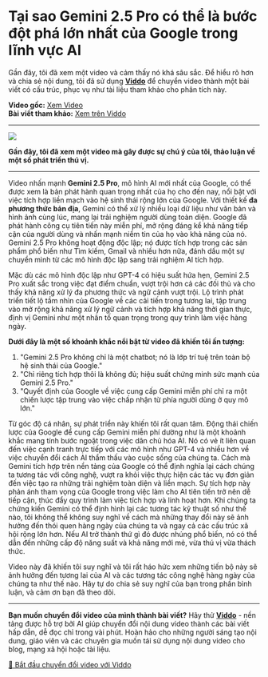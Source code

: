 # Tại sao Gemini 2.5 Pro có thể là bước đột phá lớn nhất của Google trong lĩnh vực AI

Gần đây, tôi đã xem một video và cảm thấy nó khá sâu sắc. Để hiểu rõ hơn và chia sẻ nội dung, tôi đã sử dụng **[Viddo](https://viddo.pro/)** để chuyển video thành một bài viết có cấu trúc, phục vụ như tài liệu tham khảo cho phân tích này.

**Video gốc:** [Xem Video](https://www.youtube.com/watch?v=zFAUC14vzCg)  
**Bài viết tham khảo:** [Xem trên Viddo](https://viddo.pro/zh/video-result/5f1241fd-9975-4053-ab30-36559de58f3b)

---

![](https://img.youtube.com/vi/zFAUC14vzCg/0.jpg)

**Gần đây, tôi đã xem một video mà gây được sự chú ý của tôi, thảo luận về một số phát triển thú vị.**

---

Video nhấn mạnh **Gemini 2.5 Pro**, mô hình AI mới nhất của Google, có thể được xem là bản phát hành quan trọng nhất của họ cho đến nay, nổi bật với việc tích hợp liền mạch vào hệ sinh thái rộng lớn của Google. Với thiết kế **đa phương thức bản địa**, Gemini có thể xử lý nhiều loại dữ liệu như văn bản và hình ảnh cùng lúc, mang lại trải nghiệm người dùng toàn diện. Google đã phát hành công cụ tiên tiến này miễn phí, mở rộng đáng kể khả năng tiếp cận của người dùng và nhấn mạnh niềm tin của họ vào khả năng của nó. Gemini 2.5 Pro không hoạt động độc lập; nó được tích hợp trong các sản phẩm phổ biến như Tìm kiếm, Gmail và nhiều hơn nữa, đánh dấu một sự chuyển mình từ các mô hình độc lập sang trải nghiệm AI tích hợp.

Mặc dù các mô hình độc lập như GPT-4 có hiệu suất hứa hẹn, Gemini 2.5 Pro xuất sắc trong việc đạt điểm chuẩn, vượt trội hơn cả các đối thủ và cho thấy khả năng xử lý đa phương thức và ngữ cảnh vượt trội. Lộ trình phát triển tiết lộ tầm nhìn của Google về các cải tiến trong tương lai, tập trung vào mở rộng khả năng xử lý ngữ cảnh và tích hợp khả năng thời gian thực, định vị Gemini như một nhân tố quan trọng trong quy trình làm việc hàng ngày.

**Dưới đây là một số khoảnh khắc nổi bật từ video đã khiến tôi ấn tượng:**

1. "Gemini 2.5 Pro không chỉ là một chatbot; nó là lớp trí tuệ trên toàn bộ hệ sinh thái của Google."
2. "Chỉ riêng tích hợp thôi là không đủ; hiệu suất chứng minh sức mạnh của Gemini 2.5 Pro."
3. "Quyết định của Google về việc cung cấp Gemini miễn phí chỉ ra một chiến lược tập trung vào việc chấp nhận từ phía người dùng ở quy mô lớn."

Từ góc độ cá nhân, sự phát triển này khiến tôi rất quan tâm. Động thái chiến lược của Google để cung cấp Gemini miễn phí dường như là một khoảnh khắc mang tính bước ngoặt trong việc dân chủ hóa AI. Nó có vẻ ít liên quan đến việc cạnh tranh trực tiếp với các mô hình như GPT-4 và nhiều hơn về việc chuyển đổi cách AI thẩm thấu vào cuộc sống của chúng ta. Cách mà Gemini tích hợp trên nền tảng của Google có thể định nghĩa lại cách chúng ta tương tác với công nghệ, vượt ra khỏi việc thực hiện các tác vụ đơn giản đến việc tạo ra những trải nghiệm toàn diện và liền mạch. Sự tích hợp này phản ánh tham vọng của Google trong việc làm cho AI tiên tiến trở nên dễ tiếp cận, thúc đẩy quy trình làm việc tích hợp và linh hoạt hơn. Khi chúng ta chứng kiến ​​Gemini có thể định hình lại các tương tác kỹ thuật số như thế nào, tôi không thể không suy nghĩ về cách mà những thay đổi này sẽ ảnh hưởng đến thói quen hàng ngày của chúng ta và ngay cả các cấu trúc xã hội rộng lớn hơn. Nếu AI trở thành thứ gì đó được nhúng phổ biến, nó có thể dẫn đến những cấp độ năng suất và khả năng mới mẻ, vừa thú vị vừa thách thức.

Video này đã khiến tôi suy nghĩ và tôi rất háo hức xem những tiến bộ này sẽ ảnh hưởng đến tương lai của AI và các tương tác công nghệ hàng ngày của chúng ta như thế nào. Hãy tự do chia sẻ suy nghĩ của bạn trong phần bình luận, và cảm ơn bạn đã theo dõi.

---

**Bạn muốn chuyển đổi video của mình thành bài viết?** Hãy thử **[Viddo](https://viddo.pro/)** - nền tảng được hỗ trợ bởi AI giúp chuyển đổi nội dung video thành các bài viết hấp dẫn, dễ đọc chỉ trong vài phút. Hoàn hảo cho những người sáng tạo nội dung, giáo viên và các chuyên gia muốn tái sử dụng nội dung video cho blog, mạng xã hội hoặc tài liệu.

[🚀 Bắt đầu chuyển đổi video với Viddo](https://viddo.pro/)